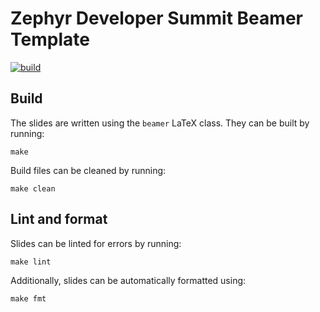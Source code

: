 # Zephyr Developer Summit Beamer Template

[![build](https://github.com/teslabs/zds-beamer-template/actions/workflows/build.yml/badge.svg)](https://github.com/teslabs/zds-beamer-template/actions/workflows/build.yml)

## Build

The slides are written using the `beamer` LaTeX class. They can be built
by running:

```shell
make
```

Build files can be cleaned by running:

```shell
make clean
```

## Lint and format

Slides can be linted for errors by running:

```shell
make lint
```

Additionally, slides can be automatically formatted using:

```shell
make fmt
```
